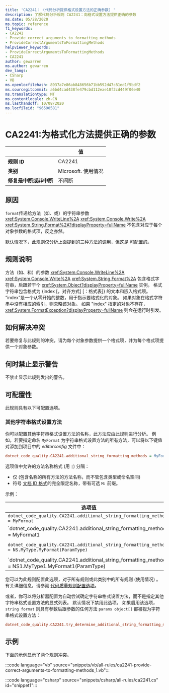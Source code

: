 ```yaml
---
title: 'CA2241： (代码分析提供格式设置方法的正确参数) '
description: 了解代码分析规则 CA2241：向格式设置方法提供正确的参数
ms.date: 05/28/2020
ms.topic: reference
f1_keywords:
- CA2241
- Provide correct arguments to formatting methods
- ProvideCorrectArgumentsToFormattingMethods
helpviewer_keywords:
- ProvideCorrectArgumentsToFormattingMethods
- CA2241
author: gewarren
ms.author: gewarren
dev_langs:
- CSharp
- VB
ms.openlocfilehash: 8937a7e86ab848656b71bb592d47c81ed1f5bdf2
ms.sourcegitcommit: a6bd4cad438fe479cbd112eae10f2cd449f06e40
ms.translationtype: MT
ms.contentlocale: zh-CN
ms.lasthandoff: 10/08/2020
ms.locfileid: "96590581"
---
```

# <a name="ca2241-provide-correct-arguments-to-formatting-methods"></a>CA2241:为格式化方法提供正确的参数

| | 值 |
|-|-|
| **规则 ID** |CA2241|
| **类别** |Microsoft. 使用情况|
| **修复是中断或非中断** |不间断|

## <a name="cause"></a>原因

`format`传递给方法（如、或）的字符串参数 <xref:System.Console.WriteLine%2A> <xref:System.Console.Write%2A> <xref:System.String.Format%2A?displayProperty=fullName> 不包含对应于每个对象参数的格式项，反之亦然。

默认情况下，此规则仅分析上面提到的三种方法的调用，但这是 [可配置](#configurability)的。

## <a name="rule-description"></a>规则说明

方法（如、和）的参数 <xref:System.Console.WriteLine%2A> <xref:System.Console.Write%2A> <xref:System.String.Format%2A> 包含格式字符串，后跟若干个 <xref:System.Object?displayProperty=fullName> 实例。 格式字符串包含格式为 {index [，对齐方式] [：格式表]} 的文本和嵌入格式项。 “index”是一个从零开始的整数，用于指示要格式化的对象。 如果对象在格式字符串中没有相应的索引，则忽略该对象。 如果 "index" 指定的对象不存在， <xref:System.FormatException?displayProperty=fullName> 则会在运行时引发。

## <a name="how-to-fix-violations"></a>如何解决冲突

若要修复与此规则的冲突，请为每个对象参数提供一个格式项，并为每个格式项提供一个对象参数。

## <a name="when-to-suppress-warnings"></a>何时禁止显示警告

不禁止显示此规则发出的警告。

## <a name="configurability"></a>可配置性

此规则具有以下可配置选项。

### <a name="additional-string-formatting-methods"></a>其他字符串格式设置方法

你可以配置其他字符串格式设置方法的名称，此方法应由此规则进行分析。 例如，若要指定命名 `MyFormat` 为字符串格式设置方法的所有方法，可以将以下键值对添加到项目中的 *editorconfig* 文件中：

```ini
dotnet_code_quality.CA2241.additional_string_formatting_methods = MyFormat
```

选项值中允许的方法名称格式 (用 `|`) 分隔：

- 仅 (包含名称的所有方法的方法名称，而不管包含类型或命名空间) 
- 符号 [文档 ID 格式](https://github.com/dotnet/csharplang/blob/master/spec/documentation-comments.md#id-string-format)的完全限定名称，带有可选 `M:` 前缀。

示例：

| 选项值 | 总结 |
| --- | --- |
|`dotnet_code_quality.CA2241.additional_string_formatting_methods = MyFormat` | 匹配编译中名为 "MyFormat" 的所有方法
|`dotnet_code_quality.CA2241.additional_string_formatting_methods = MyFormat1|MyFormat2` | 匹配编译中名为 "MyFormat1" 或 "MyFormat2" 的所有方法
|`dotnet_code_quality.CA2241.additional_string_formatting_methods = NS.MyType.MyFormat(ParamType)` | 将特定方法 "MyFormat" 与给定的完全限定签名匹配
|`dotnet_code_quality.CA2241.additional_string_formatting_methods = NS1.MyType1.MyFormat1(ParamType)|NS2.MyType2.MyFormat2(ParamType)` | 将特定方法 "MyFormat1" 和 "MyFormat2" 与相应的完全限定签名匹配

您可以为此规则配置此选项，对于所有规则或此类别中的所有规则 (使用情况) 。 有关详细信息，请参阅 [代码质量规则配置选项](../code-quality-rule-options.md)。

或者，你可以将分析器配置为自动尝试确定字符串格式设置方法，而不是指定其他字符串格式设置方法的显式列表。 默认情况下禁用此选项。 如果启用该选项， `string format` 则具有参数后跟参数的任何方法 `params object[]` 都被视为字符串格式设置方法：

```ini
dotnet_code_quality.CA2241.try_determine_additional_string_formatting_methods_automatically = true
```

## <a name="example"></a>示例

下面的示例显示了两个规则冲突。

:::code language="vb" source="snippets/vb/all-rules/ca2241-provide-correct-arguments-to-formatting-methods_1.vb":::

:::code language="csharp" source="snippets/csharp/all-rules/ca2241.cs" id="snippet1":::
